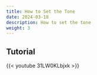 ```yaml
---
title: How to Set the Tone
date: 2024-03-18
description: How to set the tone
weight: 3
---
```


## Tutorial

{{< youtube 31LW0KLbjxk >}}
